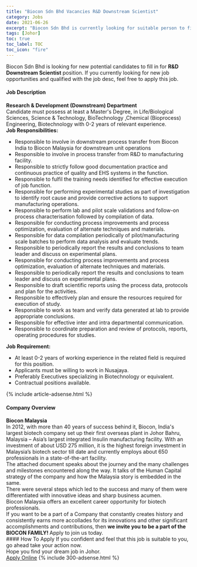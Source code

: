 ```yaml
---
title: "Biocon Sdn Bhd Vacancies R&D Downstream Scientist" 
category: Jobs 
date: 2021-06-26 
excerpt: "Biocon Sdn Bhd is currently looking for suitable person to fill in the R&D Downstream Scientist which based in Johor" 
tags: [Johor] 
toc: true 
toc_label: TOC 
toc_icon: "fire" 
--- 
```


<p>Biocon Sdn Bhd is looking for new potential candidates to fill in for <b>R&D Downstream Scientist</b> position. If you currently looking for new job opportunities and qualified with the job desc, feel free to apply this job.
</p><div><div><h4>Job Description</h4></div><div><div><span><div><div><strong>Research &amp; Development (Downstream</strong><strong>) Department</strong></div><div>Candidate must possess at least a Master's Degree, in Life/Biological Sciences, Science &amp; Technology, BioTechnology&#160;,Chemical (Bioprocess) Engineering, Biotechnology with 0-2 years of relevant experience.</div><div><strong>Job Responsibilities:</strong></div><ul><li>Responsible to involve in downstream process transfer from Biocon India to Biocon Malaysia for downstream unit operations</li><li>Responsible to involve in process transfer from R&amp;D to manufacturing facility.</li><li>Responsible to strictly follow good documentation practice and continuous practice of quality and EHS systems in the function.</li><li>Responsible to fulfil the training needs identified for effective execution of job function.</li><li>Responsible for performing experimental studies as part of investigation to identify root cause and provide corrective actions to support manufacturing operations.</li><li>Responsible to perform lab and pilot scale validations and follow-on process characterisation followed by compilation of data.</li><li>Responsible for conducting process improvements and process optimization, evaluation of alternate techniques and materials.</li><li>Responsible for data compilation periodically of pilot/manufacturing scale batches to perform data analysis and evaluate trends.</li><li>Responsible to periodically report the results and conclusions to team leader and discuss on experimental plans.</li><li>Responsible for conducting process improvements and process optimization, evaluation of alternate techniques and materials.</li><li>Responsible to periodically report the results and conclusions to team leader and discuss on experimental plans.</li><li>Responsible to draft scientific reports using the process data, protocols and plan for the activities.</li><li>Responsible to effectively plan and ensure the resources required for execution of study.</li><li>Responsible to work as team and verify data generated at lab to provide appropriate conclusions.</li><li>Responsible for effective inter and intra departmental communication.</li><li>Responsible to coordinate preparation and review of protocols, reports, operating procedures for studies.</li></ul><div><strong>Job Requirement:</strong></div><ul><li>At least 0-2 years of working experience in the related field is required for this position.</li><li>Applicants must be willing to work in Nusajaya.</li><li>Preferably Executives specializing in Biotechnology or equivalent.</li><li>Contractual positions&#160;available.</li></ul></div></span></div></div></div> 
{% include article-adsense.html %} 
<div><div><h4>Company Overview</h4></div><div><div><span><div><div>
<strong>Biocon Malaysia</strong></div>
<div>
	In 2012, with more than 40 years of success behind it, Biocon, India's largest biotech company set up their first overseas plant in Johor Bahru, Malaysia &#8211; Asia&#8217;s largest integrated Insulin manufacturing facility. With an investment of about USD 275 million, it is the highest foreign investment in Malaysia&#8217;s biotech sector till date and currently employs about 650 professionals in a state-of-the-art facility.<br>
	The attached document speaks about the journey and the many challenges and milestones encountered along the way. It talks of the Human Capital strategy of the company and how the Malaysia story is embedded in the same.<br>
	There were several steps which led to the success and many of them were differentiated with innovative ideas and sharp business acumen.</div>
<div>
	Biocon Malaysia offers an excellent career opportunity for biotech professionals.</div>
<div>
	If you want to be a part of a Company that constantly creates history and consistently earns more accollades for its innovations and other significant accomplishments and contributions, then <strong>we invite you to be a part of the BIOCON FAMILY! </strong>Apply to join us today.</div></div></span></div></div></div> 
#### How To Apply 
If you confident and feel that this job is suitable to you, go ahead take your action now. <br/> 
Hope you find your dream job in Johor. <br/> 
<a href="https://www.jobstreet.com.my/en/job/r-d-downstream-scientist-4599723?jobId=jobstreet-my-job-4599723&" class="btn btn--info" target="_blank" rel="nofollow noopenner">Apply Online</a> 
{% include 300-adsense.html %} 